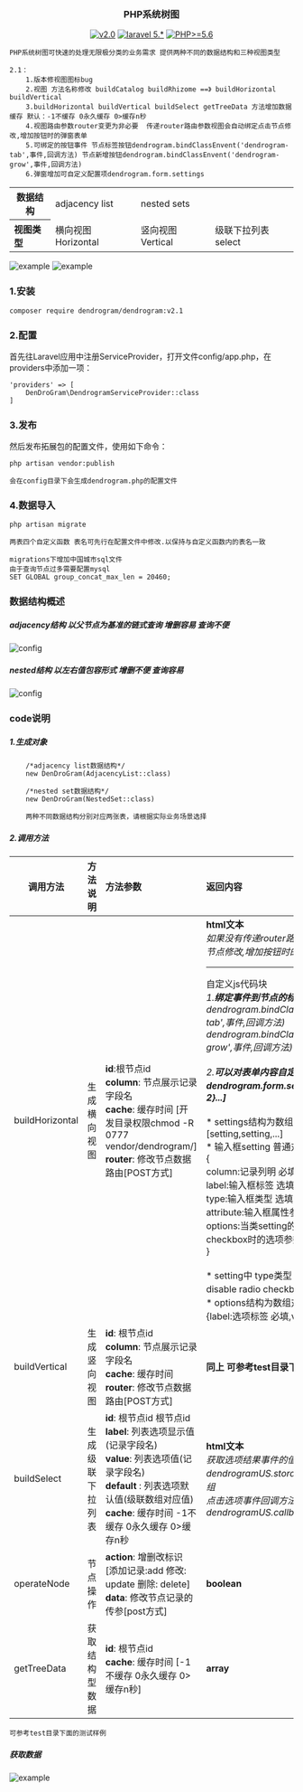 <h3 align="center">PHP系统树图</h3>

<p align="center">
<a href="https://github.com/ydtg1993/dendrogram"><img src="https://img.shields.io/badge/dendrogram-v2.0-orange.svg" alt="v2.0"></a>
<a href="https://github.com/ydtg1993/dendrogram"><img src="https://img.shields.io/badge/laravel-5.*-yellow.svg" alt="laravel 5.*"></a>
<a href="https://github.com/ydtg1993/dendrogram"><img src="https://img.shields.io/badge/PHP-%3E%3D5.6-blue.svg" alt="PHP>=5.6"></a>
</p>

    PHP系统树图可快速的处理无限极分类的业务需求 提供两种不同的数据结构和三种视图类型
    
    2.1：
        1.版本修视图图标bug
        2.视图 方法名称修改 buildCatalog buildRhizome ==》 buildHorizontal buildVertical
        3.buildHorizontal buildVertical buildSelect getTreeData 方法增加数据缓存 默认：-1不缓存 0永久缓存 0>缓存n秒
        4.视图路由参数router变更为非必要  传递router路由参数视图会自动绑定点击节点修改,增加按钮时的弹窗表单
        5.可绑定的按钮事件 节点标签按钮dendrogram.bindClassEnvent('dendrogram-tab',事件,回调方法) 节点新增按钮dendrogram.bindClassEnvent('dendrogram-grow',事件,回调方法)
        6.弹窗增加可自定义配置项dendrogram.form.settings 
<table> 
    <tr>
        <th style="text-align:center;">数据结构</th>
        <td style="text-align:left;">adjacency list</td>
        <td style="text-align:left;">nested sets</td>
    </tr>
    <tr>
        <th style="text-align:left;">视图类型</td>
        <td style="text-align:left;">横向视图 Horizontal</td>
        <td style="text-align:left;">竖向视图 Vertical</td>
        <td style="text-align:left;">级联下拉列表 select</td>
    </tr>
</table>

![example](https://github.com/ydtg1993/dendrogram/blob/master/image/view.png)
![example](https://github.com/ydtg1993/dendrogram/blob/master/image/select.png)

### 1.安装
`composer require dendrogram/dendrogram:v2.1`

### 2.配置
首先往Laravel应用中注册ServiceProvider，打开文件config/app.php，在providers中添加一项：

    'providers' => [
        DenDroGram\DendrogramServiceProvider::class
    ]

### 3.发布
然后发布拓展包的配置文件，使用如下命令：

`php artisan vendor:publish`

    会在config目录下会生成dendrogram.php的配置文件

### 4.数据导入
`php artisan migrate`

    两表四个自定义函数 表名可先行在配置文件中修改.以保持与自定义函数内的表名一致
    
    migrations下增加中国城市sql文件
    由于查询节点过多需要配置mysql
    SET GLOBAL group_concat_max_len = 20460;
    

### 数据结构概述

##### adjacency结构 以父节点为基准的链式查询 增删容易 查询不便

![config](https://github.com/ydtg1993/dendrogram/blob/master/image/adjacency.png)

##### nested结构 以左右值包容形式 增删不便 查询容易

![config](https://github.com/ydtg1993/dendrogram/blob/master/image/nested.png)

### code说明

##### 1.生成对象
        /*adjacency list数据结构*/
        new DenDroGram(AdjacencyList::class)
        
        /*nested set数据结构*/
        new DenDroGram(NestedSet::class)
        
        两种不同数据结构分别对应两张表，请根据实际业务场景选择
##### 2.调用方法
<table>
    <thead>
        <tr>
            <th style="text-align:center;">调用方法</th>
            <th style="text-align:left;">方法说明</th>
            <th style="text-align:left;">方法参数</th>
            <th style="text-align:left;">返回内容</th>
        </tr>
    </thead>
    <tbody>
        <tr>
            <td style="text-align:left;">buildHorizontal</td>
            <td style="text-align:left;">生成横向视图</td>
            <td style="text-align:left;"><b>id</b>:根节点id <br/><b>column</b>: 节点展示记录字段名<br/><b>cache</b>: 缓存时间 [开发目录权限chmod -R 0777 vendor/dendrogram/]<br/><b>router</b>: 修改节点数据路由[POST方式] </td>
            <td style="text-align:left;"><b>html文本</b></br><i>如果没有传递router路由参数不会自动绑定点击节点修改,增加按钮时的弹窗表单</i>
        <hr/>自定义js代码块</br>
        <i>1.<b>绑定事件到节点的标签tab,添加按钮grow</b>：dendrogram.bindClassEnvent('dendrogram-tab',事件,回调方法)</br> dendrogram.bindClassEnvent('dendrogram-grow',事件,回调方法)</i><br/><br/>
        <i>2.<b>可以对表单内容自定义的设置：dendrogram.form.settings = [{配置1},{配置2}...]</b></i><br/>
         <br/>* settings结构为数组对象： [setting,setting,...]
         <br/>* 输入框setting 普通对象：
         <br/> {    
         <br/>      column:记录列明 必填,
         <br/>      label:输入框标签 选填,
         <br/>      type:输入框类型 选填,
         <br/>      attribute:输入框属性参数 选填,
         <br/>      options:当类setting的类型type为radio或者checkbox时的选项参数 选填
         <br/> }
         <br/>
         <br/>* setting中 type类型：text textarea hidden disable radio checkbox 默认text
         <br/>* options结构为数组对象 [] option为普通对象 {label:选项标签 必填,value:选项值 必填}
            </td>
        </tr>
        <tr>
            <td style="text-align:left;">buildVertical</td>
            <td style="text-align:left;">生成竖向视图</td>
            <td style="text-align:left;"><b>id</b>: 根节点id <br/><b>column</b>: 节点展示记录字段名<br/><b>cache</b>: 缓存时间 <br/><b>router</b>: 修改节点数据路由[POST方式] </td>
            <td style="text-align:left;"><b>同上 可参考test目录下的expamle样例</b></td>
        </tr>
        <tr>
            <td style="text-align:left;">buildSelect</td>
            <td style="text-align:left;">生成级联下拉列表</td>
            <td style="text-align:left;"><b>id</b>: 根节点id 根节点id <br/><b>label</b>: 列表选项显示值(记录字段名) <br/><b>value</b>: 列表选项值(记录字段名) <br/><b>default </b>: 列表选项默认值(级联数组对应值) <br/><b>cache</b>: 缓存时间 -1不缓存 0永久缓存 0>缓存n秒</td>
            <td style="text-align:left;"><b>html文本</b><br/><i>获取选项结果事件的值：js中调用dendrogramUS.storage()获取选择结果值的数组</i> 
                <br/><i>点击选项事件回调方法：js中调用dendrogramUS.callback = function(){}</i></td>
        </tr>
        <tr>
            <td style="text-align:left;">operateNode</td>
            <td style="text-align:left;">节点操作</td>
            <td style="text-align:left;"><b>action</b>: 增删改标识 [添加记录:add 修改: update 删除: delete]<br/><b>data</b>: 修改节点记录的传参[post方式]</td>
    <td style="text-align:left;"><b>boolean</b></td>
        </tr>
        <tr>
            <td style="text-align:left;">getTreeData</td>
            <td style="text-align:left;">获取结构型数据</td>
            <td style="text-align:left;"><b>id</b>: 根节点id <br/><b>cache</b>: 缓存时间 [-1不缓存 0永久缓存 0>缓存n秒]</td>
            <td style="text-align:left;"><b>array</b></td>
        </tr>
    </tbody>
</table>

```
可参考test目录下面的测试样例
```

##### 获取数据
![example](https://github.com/ydtg1993/dendrogram/blob/master/image/data.png)

